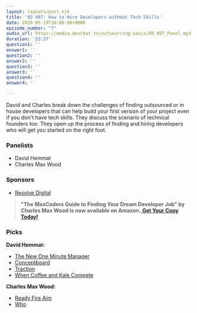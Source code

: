 ```yaml
---
layout: layouts/post.njk
title: 'OO 007: How to Hire Developers without Tech Skills'
date: 2020-05-19T10:00:00+0000
episode_number: "7"
audio_url: https://media.devchat.tv/outsourcing-oasis/OO_007_Panel.mp3
duration: '55:37'
question1: ''
answer1: ''
question2: ''
answer2: ''
question3: ''
answer3: ''
question4: ''
answer4: ''

---
```

David and Charles break down the challenges of finding outsourced or in house developers that can help build your first version of your project even if you don't have tech skills. They discuss the scenario of technical founders too. They open up the process of finding and hiring developers who will get you started on the right foot.

### **Panelists**

* David Hemmat
* Charles Max Wood

### **Sponsors**

* [Resolve Digital](https://resolve.digital/?utm_source=ooasis-&utm_medium=podcast&utm_content=20200413-sponsor)

> **"The MaxCoders Guide to Finding Your Dream Developer Job" by Charles Max Wood is now available on Amazon.**[ **Get Your Copy Today!**](https://www.amazon.com/gp/product/B081MBL5C9/ref=as_li_ss_tl?ie=UTF8&linkCode=sl1&tag=devchattv-20&linkId=9d61363241636e2546ef46abba198746&language=en_US)

### **Picks**

**David Hemmat:**

* [The New One Minute Manager ](https://amzn.to/3cdgr5Z)
* [Conceptboard](https://conceptboard.com/)
* [Traction](https://amzn.to/3fpCIQ7)
* [When Coffee and Kale Compete](http://www.whencoffeeandkalecompete.com/)

**Charles Max Wood:**

* [Ready Fire Aim](https://amzn.to/2SIM2Vw)
* [Who](https://amzn.to/2Wx2n0C)
